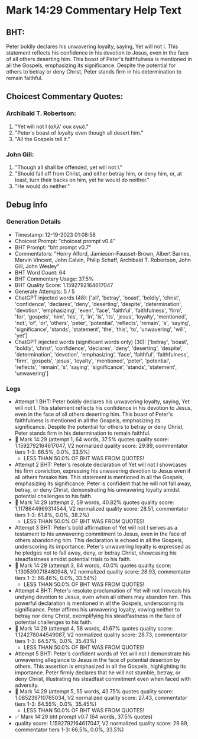 # Mark 14:29 Commentary Help Text

## BHT:
Peter boldly declares his unwavering loyalty, saying, Yet will not I. This statement reflects his confidence in his devotion to Jesus, even in the face of all others deserting him. This boast of Peter's faithfulness is mentioned in all the Gospels, emphasizing its significance. Despite the potential for others to betray or deny Christ, Peter stands firm in his determination to remain faithful.

## Choicest Commentary Quotes:
### Archibald T. Robertson:
1. "Yet will not I (αλλ' ουκ εγω)." 
2. "Peter's boast of loyalty even though all desert him."
3. "All the Gospels tell it."

### John Gill:
1. "Though all shall be offended, yet will not I."
2. "Should fall off from Christ, and either betray him, or deny him, or, at least, turn their backs on him, yet he would do neither."
3. "He would do neither."


## Debug Info
### Generation Details
- Timestamp: 12-19-2023 01:08:58
- Choicest Prompt: "choicest prompt v0.4"
- BHT Prompt: "bht prompt v0.7"
- Commentators: "Henry Alford, Jamieson-Fausset-Brown, Albert Barnes, Marvin Vincent, John Calvin, Philip Schaff, Archibald T. Robertson, John Gill, John Wesley"
- BHT Word Count: 64
- BHT Commentary Usage: 37.5%
- BHT Quality Score: 1.1592792164617047
- Generate Attempts: 5 / 5
- ChatGPT injected words (48):
	['all', 'betray', 'boast', 'boldly', 'christ', 'confidence', 'declares', 'deny', 'deserting', 'despite', 'determination', 'devotion', 'emphasizing', 'even', 'face', 'faithful', 'faithfulness', 'firm', 'for', 'gospels', 'him', 'his', 'i', 'in', 'is', 'its', 'jesus', 'loyalty', 'mentioned', 'not', 'of', 'or', 'others', 'peter', 'potential', 'reflects', 'remain', 's', 'saying', 'significance', 'stands', 'statement', 'the', 'this', 'to', 'unwavering', 'will', 'yet']
- ChatGPT injected words (significant words only) (30):
	['betray', 'boast', 'boldly', 'christ', 'confidence', 'declares', 'deny', 'deserting', 'despite', 'determination', 'devotion', 'emphasizing', 'face', 'faithful', 'faithfulness', 'firm', 'gospels', 'jesus', 'loyalty', 'mentioned', 'peter', 'potential', 'reflects', 'remain', 's', 'saying', 'significance', 'stands', 'statement', 'unwavering']

### Logs
- Attempt 1 BHT: Peter boldly declares his unwavering loyalty, saying, Yet will not I. This statement reflects his confidence in his devotion to Jesus, even in the face of all others deserting him. This boast of Peter's faithfulness is mentioned in all the Gospels, emphasizing its significance. Despite the potential for others to betray or deny Christ, Peter stands firm in his determination to remain faithful.
- 🔄 Mark 14:29 (attempt 1, 64 words, 37.5% quotes quality score: 1.1592792164617047, V2 normalized quality score: 29.89, commentator tiers 1-3: 66.5%, 0.0%, 33.5%) 
	- LESS THAN 50.0% OF BHT WAS FROM QUOTES!
- Attempt 2 BHT: Peter's resolute declaration of Yet will not I showcases his firm conviction, expressing his unwavering devotion to Jesus even if all others forsake him. This statement is mentioned in all the Gospels, emphasizing its significance. Peter is confident that he will not fall away, betray, or deny Christ, demonstrating his unwavering loyalty amidst potential challenges to his faith.
- 🔄 Mark 14:29 (attempt 2, 59 words, 40.82% quotes quality score: 1.1178644969314544, V2 normalized quality score: 28.51, commentator tiers 1-3: 61.8%, 0.0%, 38.2%) 
	- LESS THAN 50.0% OF BHT WAS FROM QUOTES!
- Attempt 3 BHT: Peter's bold affirmation of Yet will not I serves as a testament to his unwavering commitment to Jesus, even in the face of others abandoning him. This declaration is echoed in all the Gospels, underscoring its importance. Peter's unwavering loyalty is expressed as he pledges not to fall away, deny, or betray Christ, showcasing his steadfastness amidst potential trials to his faith.
- 🔄 Mark 14:29 (attempt 3, 64 words, 40.0% quotes quality score: 1.1305390718480948, V2 normalized quality score: 28.93, commentator tiers 1-3: 66.46%, 0.0%, 33.54%) 
	- LESS THAN 50.0% OF BHT WAS FROM QUOTES!
- Attempt 4 BHT: Peter's resolute proclamation of Yet will not I reveals his undying devotion to Jesus, even when all others may abandon him. This powerful declaration is mentioned in all the Gospels, underscoring its significance. Peter affirms his unwavering loyalty, vowing neither to betray nor deny Christ, exemplifying his steadfastness in the face of potential challenges to his faith.
- 🔄 Mark 14:29 (attempt 4, 58 words, 41.67% quotes quality score: 1.124278044549087, V2 normalized quality score: 28.73, commentator tiers 1-3: 64.57%, 0.0%, 35.43%) 
	- LESS THAN 50.0% OF BHT WAS FROM QUOTES!
- Attempt 5 BHT: Peter's confident words of Yet will not I demonstrate his unwavering allegiance to Jesus in the face of potential desertion by others. This assertion is emphasized in all the Gospels, highlighting its importance. Peter firmly declares that he will not stumble, betray, or deny Christ, illustrating his steadfast commitment even when faced with adversity.
- 🔄 Mark 14:29 (attempt 5, 55 words, 43.75% quotes quality score: 1.085239710765034, V2 normalized quality score: 27.43, commentator tiers 1-3: 64.55%, 0.0%, 35.45%) 
	- LESS THAN 50.0% OF BHT WAS FROM QUOTES!
- ✅ Mark 14:29 bht prompt v0.7 (64 words, 37.5% quotes)
- quality score: 1.1592792164617047, V2 normalized quality score: 29.89, commentator tiers 1-3: 66.5%, 0.0%, 33.5%)